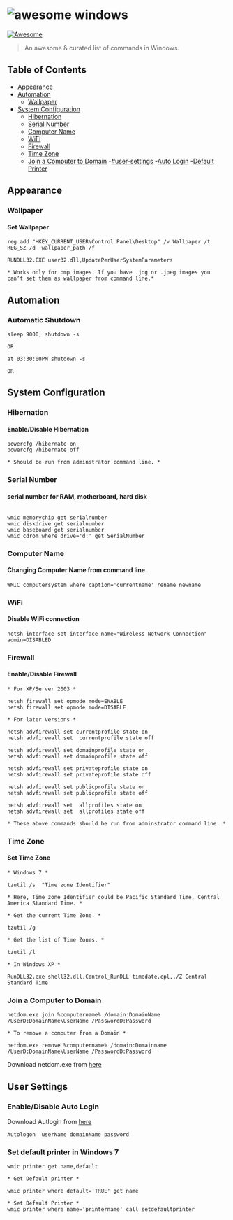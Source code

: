 # <img src="https://raw.githubusercontent.com/Awesome-Windows/awesome-windows-command-line/master/media/awesome-terminal.gif" alt="awesome windows">

[![Awesome](https://cdn.rawgit.com/sindresorhus/awesome/d7305f38d29fed78fa85652e3a63e154dd8e8829/media/badge.svg)](https://github.com/sindresorhus/awesome)

> An awesome & curated list of commands in Windows.

## Table of Contents

- [Appearance](#appearance)
- [Automation](#automation)
    - [Wallpaper](#wallpaper)
- [System Configuration](#system-configuration)
    - [Hibernation](#hibernation)
    - [Serial Number](#serial-number)
    - [Computer Name](#computer-name)
    - [WiFi](#wifi)
    - [Firewall](#firewall)
    - [Time Zone](#time-zone)
    - [Join a Computer to Domain](#domain)
-[#user-settings](#user-settings)
    -[Auto Login](#enabledisable-auto-login)
    -[Default Printer](#set-default-printer-in-windows7)

## Appearance

### Wallpaper

#### Set Wallpaper
```
reg add "HKEY_CURRENT_USER\Control Panel\Desktop" /v Wallpaper /t REG_SZ /d  wallpaper_path /f

RUNDLL32.EXE user32.dll,UpdatePerUserSystemParameters
 
* Works only for bmp images. If you have .jog or .jpeg images you can’t set them as wallpaper from command line.*

```
## Automation

### Automatic Shutdown

```
sleep 9000; shutdown -s

OR

at 03:30:00PM shutdown -s

OR

```

## System Configuration

### Hibernation

#### Enable/Disable Hibernation

```
powercfg /hibernate on
powercfg /hibernate off

* Should be run from adminstrator command line. *
```

### Serial Number

#### serial number for RAM, motherboard, hard disk

```

wmic memorychip get serialnumber
wmic diskdrive get serialnumber
wmic baseboard get serialnumber
wmic cdrom where drive='d:' get SerialNumber
```

### Computer Name

#### Changing Computer Name from command line.

```
WMIC computersystem where caption='currentname' rename newname
```

### WiFi

#### Disable WiFi connection

```
netsh interface set interface name="Wireless Network Connection" admin=DISABLED
```

### Firewall

#### Enable/Disable Firewall

```
* For XP/Server 2003 *

netsh firewall set opmode mode=ENABLE
netsh firewall set opmode mode=DISABLE

* For later versions *

netsh advfirewall set currentprofile state on
netsh advfirewall set  currentprofile state off

netsh advfirewall set domainprofile state on
netsh advfirewall set domainprofile state off

netsh advfirewall set privateprofile state on
netsh advfirewall set privateprofile state off

netsh advfirewall set publicprofile state on
netsh advfirewall set publicprofile state off

netsh advfirewall set  allprofiles state on
netsh advfirewall set  allprofiles state off

* These above commands should be run from adminstrator command line. *
```

### Time Zone

#### Set Time Zone

```
* Windows 7 *

tzutil /s  "Time zone Identifier"

* Here, Time zone Identifier could be Pacific Standard Time, Central America Standard Time. *

* Get the current Time Zone. *

tzutil /g

* Get the list of Time Zones. *

tzutil /l

* In Windows XP *

RunDLL32.exe shell32.dll,Control_RunDLL timedate.cpl,,/Z Central Standard Time

```

### Join a Computer to Domain

```
netdom.exe join %computername% /domain:DomainName /UserD:DomainName\UserName /PasswordD:Password

* To remove a computer from a Domain *

netdom.exe remove %computername% /domain:Domainname /UserD:DomainName\UserName /PasswordD:Password

```
Download netdom.exe from [here](http://www.microsoft.com/downloads/details.aspx?FamilyId=49AE8576-9BB9-4126-9761-BA8011FABF38&displaylang=en)

## User Settings

### Enable/Disable Auto Login

Download Autlogin from [here](http://technet.microsoft.com/en-us/sysinternals/bb963905)

```
Autologon  userName domainName password
```

### Set default printer in Windows 7

```
wmic printer get name,default

* Get Default printer *

wmic printer where default='TRUE' get name

* Set Default Printer *
wmic printer where name='printername' call setdefaultprinter

```

